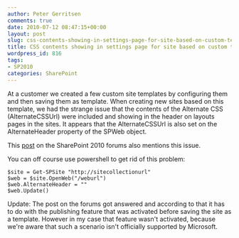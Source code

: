 ```yaml
---
author: Peter Gerritsen
comments: true
date: 2010-07-12 08:47:15+00:00
layout: post
slug: css-contents-showing-in-settings-page-for-site-based-on-custom-template
title: CSS contents showing in settings page for site based on custom template
wordpress_id: 816
tags:
- SP2010
categories: SharePoint
---
```


At a customer we created a few custom site templates by configuring them and then saving them as template. When creating new sites based on this template, we had the strange issue that the contents of the Alternate CSS (AlternateCSSUrl) were included and showing in the header on layouts pages in the sites.
It appears that the AlternateCSSUrl is also set on the AlternateHeader property of the SPWeb object.

This [post](http://social.technet.microsoft.com/Forums/en/sharepoint2010customization/thread/599d42d4-72c0-4688-af52-91fb7528fe60) on the SharePoint 2010 forums also mentions this issue.

You can off course use powershell to get rid of this problem:

```
$site = Get-SPSite "http://sitecollectionurl"
$web = $site.OpenWeb("/weburl")
$web.AlternateHeader = ""
$web.Update()
```

Update: 
The post on the forums got answered and according to that it has to do with the publishing feature that was activated before saving the site as a template. However in my case that feature wasn't activated, because we're aware that such a scenario isn't officially supported by Microsoft. 
